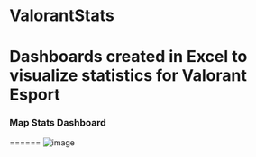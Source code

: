 # ValorantStats
# **Dashboards created in Excel to visualize statistics for Valorant Esport**

### **Map Stats Dashboard**
======
![image](https://github.com/AnthonyADang/ValorantStats/assets/89567474/0d57d595-da42-40eb-adf6-175ee40b0586)
